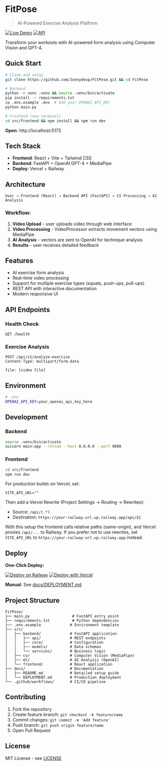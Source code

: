 # FitPose

> AI-Powered Exercise Analysis Platform

[![Live Demo](https://img.shields.io/badge/Demo-fit--pose.vercel.app-blue)](https://fit-pose.vercel.app)
[![API](https://img.shields.io/badge/API-Railway-purple)](https://web-production-92856.up.railway.app/docs)

Transform your workouts with AI-powered form analysis using Computer Vision and GPT-4.

## Quick Start

```bash
# Clone and setup
git clone https://github.com/Jonnydevp/FitPose.git && cd FitPose

# Backend
python -m venv .venv && source .venv/bin/activate
pip install -r requirements.txt
cp .env.example .env  # Add your OPENAI_API_KEY
python main.py

# Frontend (new terminal)
cd src/frontend && npm install && npm run dev
```

**Open**: http://localhost:5173

## Tech Stack

- **Frontend**: React + Vite + Tailwind CSS  
- **Backend**: FastAPI + OpenAI GPT-4 + MediaPipe  
- **Deploy**: Vercel + Railway  

## Architecture

```
User → Frontend (React) → Backend API (FastAPI) → CV Processing → AI Analysis
```

### Workflow:

1. **Video Upload** - user uploads video through web interface
2. **Video Processing** - VideoProcessor extracts movement vectors using MediaPipe  
3. **AI Analysis** - vectors are sent to OpenAI for technique analysis
4. **Results** - user receives detailed feedback

## Features

- AI exercise form analysis
- Real-time video processing
- Support for multiple exercise types (squats, push-ups, pull-ups)
- REST API with interactive documentation
- Modern responsive UI

## API Endpoints

### Health Check
```http
GET /health
```

### Exercise Analysis
```http
POST /api/v1/analyze-exercise
Content-Type: multipart/form-data

file: [video file]
```

## Environment

```bash
# .env
OPENAI_API_KEY=your_openai_api_key_here
```

## Development

### Backend
```bash
source .venv/bin/activate
uvicorn main:app --reload --host 0.0.0.0 --port 8000
```

### Frontend
```bash
cd src/frontend
npm run dev
```

For production builds on Vercel, set:
```env
VITE_API_URL=""
```
Then add a Vercel Rewrite (Project Settings → Routing → Rewrites):
- Source: `/api/(.*)`
- Destination: `https://your-railway-url.up.railway.app/api/$1`

With this setup the frontend calls relative paths (same-origin), and Vercel proxies `/api/...` to Railway. If you prefer not to use rewrites, set `VITE_API_URL` to `https://your-railway-url.up.railway.app` instead.

## Deploy

**One-Click Deploy:**

[![Deploy on Railway](https://railway.app/button.svg)](https://railway.app/template/fitpose) [![Deploy with Vercel](https://vercel.com/button)](https://vercel.com/new/clone?repository-url=https://github.com/Jonnydevp/FitPose)

**Manual**: See [docs/DEPLOYMENT.md](docs/DEPLOYMENT.md)

## Project Structure

```
FitPose/
├── main.py                   # FastAPI entry point
├── requirements.txt          # Python dependencies  
├── .env.example             # Environment template
├── src/
│   ├── backend/             # FastAPI application
│   │   ├── api/             # REST endpoints
│   │   ├── core/            # Configuration
│   │   ├── models/          # Data schemas
│   │   └── services/        # Business logic
│   ├── cv/                  # Computer Vision (MediaPipe)
│   ├── ml/                  # AI Analysis (OpenAI)
│   └── frontend/            # React application
├── docs/                    # Documentation
│   ├── README.md            # Detailed setup guide
│   └── DEPLOYMENT.md        # Production deployment
└── .github/workflows/       # CI/CD pipeline
```

## Contributing

1. Fork the repository
2. Create feature branch: `git checkout -b feature/name`
3. Commit changes: `git commit -m 'Add feature'`
4. Push branch: `git push origin feature/name`
5. Open Pull Request

## License

MIT License - see [LICENSE](LICENSE)
